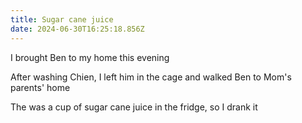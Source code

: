 ```yaml
---
title: Sugar cane juice
date: 2024-06-30T16:25:18.856Z
---
```


I brought Ben to my home this evening

After washing Chien, I left him in the cage and walked Ben to Mom's parents' home

The was a cup of sugar cane juice in the fridge, so I drank it
